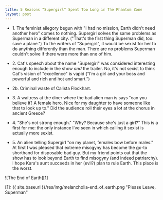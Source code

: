 ```yaml
---
title: 5 Reasons "Supergirl" Spent Too Long in The Phantom Zone
layout: post
---
```


- 1\. The feminist allegory begun with "I had no mission, Earth didn't need another hero" comes to nothing. Supergirl solves the same problems as Superman in a different city. ("That's the first thing Superman did, too: save a plane.") To the writers of "Supergirl", it would be sexist for her to do anything differently than the man. There are no problems Superman couldn't solve if there were more than one of him.

- 2\. Cat's speech about the name "Supergirl" was considered interesting enough to include in the show *and* the trailer. No, it's not sexist to think Cat's vision of "excellence" is vapid ("I'm a girl and your boss and powerful and rich and hot and smart.")

- 2b\. Criminal waste of Calista Flockhart.

- 3\. A waitress at the diner where the bad alien man is says "can you believe it? A female hero. Nice for my daughter to have someone like that to look up to." Did the audience roll their eyes a lot at the chorus in ancient Greece?

- 4\. "She's not strong enough." "Why? Because she's just a girl?" This is a first for me: the only instance I've seen in which calling it sexist is actually more sexist.

- 5\. An alien telling Supergirl "on my planet, females bow before males." At first I was pleased that extreme misogyny has become the go-to shorthand for disposable bad guy. But my friend points out that the show has to look beyond Earth to find misogyny (and indeed patriarchy). I hope Kara's aunt succeeds in her (evil?) plan to rule Earth. This place is the worst.

![The End of Earth][1]

[1]: {{ site.baseurl }}/res/img/melancholia-end_of_earth.png "Please Leave, Superman"